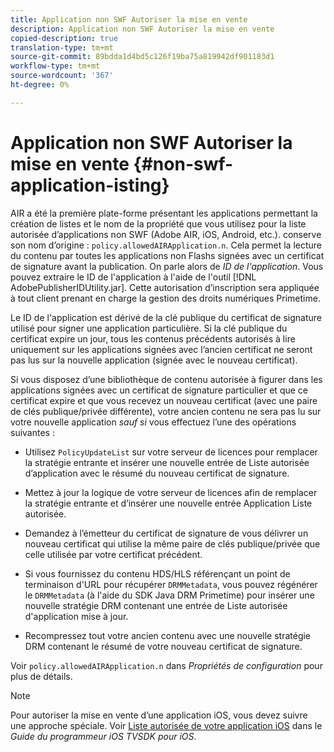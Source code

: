 ```yaml
---
title: Application non SWF Autoriser la mise en vente
description: Application non SWF Autoriser la mise en vente
copied-description: true
translation-type: tm+mt
source-git-commit: 89bdda1d4bd5c126f19ba75a819942df901183d1
workflow-type: tm+mt
source-wordcount: '367'
ht-degree: 0%

---
```



# Application non SWF Autoriser la mise en vente {#non-swf-application-isting}

AIR a été la première plate-forme présentant les applications permettant la création de listes et le nom de la propriété que vous utilisez pour la liste autorisée d’applications non SWF (Adobe AIR, iOS, Android, etc.). conserve son nom d’origine : `policy.allowedAIRApplication.n`. Cela permet la lecture du contenu par toutes les applications non Flashs signées avec un certificat de signature avant la publication. On parle alors de *ID de l&#39;application*. Vous pouvez extraire le ID de l&#39;application à l&#39;aide de l&#39;outil [!DNL AdobePublisherIDUtility.jar]. Cette autorisation d’inscription sera appliquée à tout client prenant en charge la gestion des droits numériques Primetime.

Le ID de l&#39;application est dérivé de la clé publique du certificat de signature utilisé pour signer une application particulière. Si la clé publique du certificat expire un jour, tous les contenus précédents autorisés à lire uniquement sur les applications signées avec l’ancien certificat ne seront pas lus sur la nouvelle application (signée avec le nouveau certificat).

Si vous disposez d’une bibliothèque de contenu autorisée à figurer dans les applications signées avec un certificat de signature particulier et que ce certificat expire et que vous recevez un nouveau certificat (avec une paire de clés publique/privée différente), votre ancien contenu ne sera pas lu sur votre nouvelle application *sauf si* vous effectuez l’une des opérations suivantes :

* Utilisez `PolicyUpdateList` sur votre serveur de licences pour remplacer la stratégie entrante et insérer une nouvelle entrée de Liste autorisée d’application avec le résumé du nouveau certificat de signature.
* Mettez à jour la logique de votre serveur de licences afin de remplacer la stratégie entrante et d’insérer une nouvelle entrée Application Liste autorisée.
* Demandez à l’émetteur du certificat de signature de vous délivrer un nouveau certificat qui utilise la même paire de clés publique/privée que celle utilisée par votre certificat précédent.
* Si vous fournissez du contenu HDS/HLS référençant un point de terminaison d&#39;URL pour récupérer `DRMMetadata`, vous pouvez régénérer le `DRMMetadata` (à l&#39;aide du SDK Java DRM Primetime) pour insérer une nouvelle stratégie DRM contenant une entrée de Liste autorisée d&#39;application mise à jour.

* Recompressez tout votre ancien contenu avec une nouvelle stratégie DRM contenant le résumé de votre nouveau certificat de signature.

Voir `policy.allowedAIRApplication.n` dans *Propriétés de configuration* pour plus de détails.

>[!NOTE]
>
>Pour autoriser la mise en vente d’une application iOS, vous devez suivre une approche spéciale. Voir [Liste autorisée de votre application iOS](../../../../../programming/tvsdk-3x-ios-prog/ios-3x-drm-content-security/ios-3x-allowlist-your-ios-application.md) dans le *Guide du programmeur iOS TVSDK pour iOS*.
